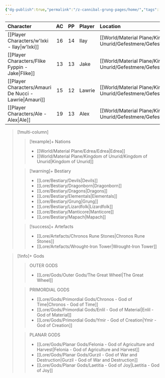 ```yaml
---
{"dg-publish":true,"permalink":"/z-cannibal-grung-pages/home/","tags":["gardenEntry"]}
---
```



| Character                            | AC  | PP  | Player | Location       | Special Features      | Class   |
| :----------------------------------- | :-: | :-: | :----- | :------------- | --------------------- | ------- |
| [[Player Characters/w'Ixki - Ilay\|w'Ixki]]            | 16  | 14  | Ilay   | [[World/Material Plane/Kingdom of Unurid/Gefestmere/Gefestmere\|Gefestmere]] | Poisonous Skin        | Ranger  |
| [[Player Characters/Flike Fyppin - Jake\|Flike]]       | 13  | 13  | Jake   | [[World/Material Plane/Kingdom of Unurid/Gefestmere/Gefestmere\|Gefestmere]] | [[z_DM Screen/References/Magic Wheel Spins\|Magic Wheel Spins]] | Warlock |
| [[Player Characters/Amauri De Nucci - Lawrie\|Amauri]] | 15  | 12  | Lawrie | [[World/Material Plane/Kingdom of Unurid/Gefestmere/Gefestmere\|Gefestmere]] |                       | Wizard  |
| [[Player Characters/Ale - Alex\|Ale]]                  | 19  | 13  | Alex   | [[World/Material Plane/Kingdom of Unurid/Gefestmere/Gefestmere\|Gefestmere]] |                       | Cleric  |

>[!multi-column]
>
>>[!example]+ Nations
>>- [[World/Material Plane/Edrea/Edrea\|Edrea]]
>>- [[World/Material Plane/Kingdom of Unurid/Kingdom of Unurid\|Kingdom of Unurid]]
>
>>[!warning]+ Bestiary
>>- [[Lore/Bestiary/Devils\|Devils]]
>>- [[Lore/Bestiary/Dragonborn\|Dragonborn]]
>>- [[Lore/Bestiary/Dragons\|Dragons]]
>>- [[Lore/Bestiary/Elementals\|Elementals]]
>>- [[Lore/Bestiary/Grung\|Grung]]
>>- [[Lore/Bestiary/Lizardfolk\|Lizardfolk]]
>>- [[Lore/Bestiary/Manticore\|Manticore]]
>>- [[Lore/Bestiary/Mapach\|Mapach]]
>
>>[!success]+ Artefacts
>>- [[Lore/Artefacts/Chronos Rune Stones\|Chronos Rune Stones]]
>>- [[Lore/Artefacts/Wrought-Iron Tower\|Wrought-Iron Tower]]

>[!info]+ Gods
>>OUTER GODS
>>- [[Lore/Gods/Outer Gods/The Great Wheel\|The Great Wheel]]
>
>>PRIMORDIAL GODS
>>- [[Lore/Gods/Primordial Gods/Chronos - God of Time\|Chronos - God of Time]]
>>- [[Lore/Gods/Primordial Gods/Enlil - God of Material\|Enlil - God of Material]]
>>- [[Lore/Gods/Primordial Gods/Ymir - God of Creation\|Ymir - God of Creation]]
>
>>PLANAR GODS 
>>- [[Lore/Gods/Planar Gods/Felonia - God of Agriculture and Harvest\|Felonia - God of Agriculture and Harvest]]
>>- [[Lore/Gods/Planar Gods/Gurzil - God of War and Destruction\|Gurzil - God of War and Destruction]]
>>- [[Lore/Gods/Planar Gods/Laetitia - God of Joy\|Laetitia - God of Joy]]
 


